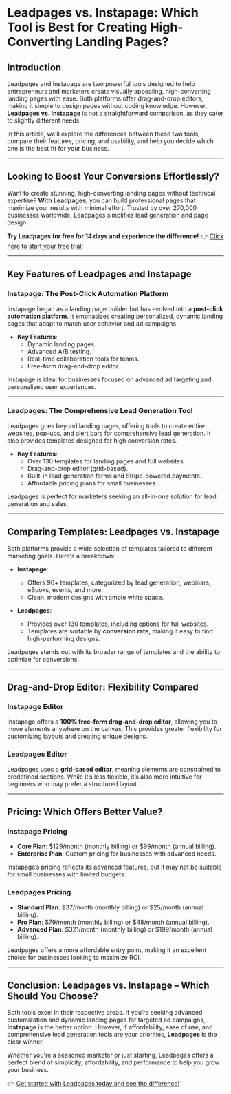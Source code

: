 # Leadpages vs. Instapage: Which Tool is Best for Creating High-Converting Landing Pages?

## Introduction

Leadpages and Instapage are two powerful tools designed to help entrepreneurs and marketers create visually appealing, high-converting landing pages with ease. Both platforms offer drag-and-drop editors, making it simple to design pages without coding knowledge. However, **Leadpages vs. Instapage** is not a straightforward comparison, as they cater to slightly different needs.

In this article, we’ll explore the differences between these two tools, compare their features, pricing, and usability, and help you decide which one is the best fit for your business.

---

## Looking to Boost Your Conversions Effortlessly?

Want to create stunning, high-converting landing pages without technical expertise? **With Leadpages**, you can build professional pages that maximize your results with minimal effort. Trusted by over 270,000 businesses worldwide, Leadpages simplifies lead generation and page design.

**Try Leadpages for free for 14 days and experience the difference!** 👉 [Click here to start your free trial!](https://bit.ly/LEadPages)

---

## Key Features of Leadpages and Instapage

### Instapage: The Post-Click Automation Platform

Instapage began as a landing page builder but has evolved into a **post-click automation platform**. It emphasizes creating personalized, dynamic landing pages that adapt to match user behavior and ad campaigns.

- **Key Features**:
  - Dynamic landing pages.
  - Advanced A/B testing.
  - Real-time collaboration tools for teams.
  - Free-form drag-and-drop editor.

Instapage is ideal for businesses focused on advanced ad targeting and personalized user experiences.

---

### Leadpages: The Comprehensive Lead Generation Tool

Leadpages goes beyond landing pages, offering tools to create entire websites, pop-ups, and alert bars for comprehensive lead generation. It also provides templates designed for high conversion rates.

- **Key Features**:
  - Over 130 templates for landing pages and full websites.
  - Drag-and-drop editor (grid-based).
  - Built-in lead generation forms and Stripe-powered payments.
  - Affordable pricing plans for small businesses.

Leadpages is perfect for marketers seeking an all-in-one solution for lead generation and sales.

---

## Comparing Templates: Leadpages vs. Instapage

Both platforms provide a wide selection of templates tailored to different marketing goals. Here's a breakdown:

- **Instapage**:
  - Offers 90+ templates, categorized by lead generation, webinars, eBooks, events, and more.
  - Clean, modern designs with ample white space.

- **Leadpages**:
  - Provides over 130 templates, including options for full websites.
  - Templates are sortable by **conversion rate**, making it easy to find high-performing designs.

Leadpages stands out with its broader range of templates and the ability to optimize for conversions.

---

## Drag-and-Drop Editor: Flexibility Compared

### Instapage Editor
Instapage offers a **100% free-form drag-and-drop editor**, allowing you to move elements anywhere on the canvas. This provides greater flexibility for customizing layouts and creating unique designs.

### Leadpages Editor
Leadpages uses a **grid-based editor**, meaning elements are constrained to predefined sections. While it’s less flexible, it’s also more intuitive for beginners who may prefer a structured layout.

---

## Pricing: Which Offers Better Value?

### Instapage Pricing
- **Core Plan**: $129/month (monthly billing) or $99/month (annual billing).  
- **Enterprise Plan**: Custom pricing for businesses with advanced needs.

Instapage’s pricing reflects its advanced features, but it may not be suitable for small businesses with limited budgets.

### Leadpages Pricing
- **Standard Plan**: $37/month (monthly billing) or $25/month (annual billing).  
- **Pro Plan**: $79/month (monthly billing) or $48/month (annual billing).  
- **Advanced Plan**: $321/month (monthly billing) or $199/month (annual billing).

Leadpages offers a more affordable entry point, making it an excellent choice for businesses looking to maximize ROI.

---

## Conclusion: Leadpages vs. Instapage – Which Should You Choose?

Both tools excel in their respective areas. If you’re seeking advanced customization and dynamic landing pages for targeted ad campaigns, **Instapage** is the better option. However, if affordability, ease of use, and comprehensive lead generation tools are your priorities, **Leadpages** is the clear winner.

Whether you're a seasoned marketer or just starting, Leadpages offers a perfect blend of simplicity, affordability, and performance to help you grow your business.

👉 [Get started with Leadpages today and see the difference!](https://bit.ly/LEadPages)
